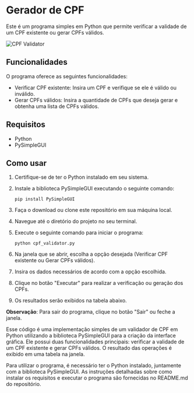 # Gerador de CPF

Este é um programa simples em Python que permite verificar a validade de um CPF existente ou gerar CPFs válidos.

![CPF Validator](https://github.com/Yur3e/CPF-Gerador-Validador/assets/88630655/b8186fb7-d098-4915-be17-c47cfc1ba8f9)


## Funcionalidades

O programa oferece as seguintes funcionalidades:

- Verificar CPF existente: Insira um CPF e verifique se ele é válido ou inválido.
- Gerar CPFs válidos: Insira a quantidade de CPFs que deseja gerar e obtenha uma lista de CPFs válidos.

## Requisitos

- Python
- PySimpleGUI

## Como usar

1. Certifique-se de ter o Python instalado em seu sistema.
2. Instale a biblioteca PySimpleGUI executando o seguinte comando:

   ```shell
   pip install PySimpleGUI
   ```

3. Faça o download ou clone este repositório em sua máquina local.
4. Navegue até o diretório do projeto no seu terminal.
5. Execute o seguinte comando para iniciar o programa:

   ```shell
   python cpf_validator.py
   ```

6. Na janela que se abrir, escolha a opção desejada (Verificar CPF existente ou Gerar CPFs válidos).
7. Insira os dados necessários de acordo com a opção escolhida.
8. Clique no botão "Executar" para realizar a verificação ou geração dos CPFs.
9. Os resultados serão exibidos na tabela abaixo.

**Observação**: Para sair do programa, clique no botão "Sair" ou feche a janela.

Esse código é uma implementação simples de um validador de CPF em Python utilizando a biblioteca PySimpleGUI para a criação da interface gráfica. Ele possui duas funcionalidades principais: verificar a validade de um CPF existente e gerar CPFs válidos. O resultado das operações é exibido em uma tabela na janela.

Para utilizar o programa, é necessário ter o Python instalado, juntamente com a biblioteca PySimpleGUI. As instruções detalhadas sobre como instalar os requisitos e executar o programa são fornecidas no README.md do repositório.
